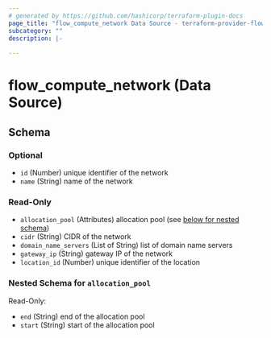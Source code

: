 ```yaml
---
# generated by https://github.com/hashicorp/terraform-plugin-docs
page_title: "flow_compute_network Data Source - terraform-provider-flow"
subcategory: ""
description: |-
  
---
```


# flow_compute_network (Data Source)





<!-- schema generated by tfplugindocs -->
## Schema

### Optional

- `id` (Number) unique identifier of the network
- `name` (String) name of the network

### Read-Only

- `allocation_pool` (Attributes) allocation pool (see [below for nested schema](#nestedatt--allocation_pool))
- `cidr` (String) CIDR of the network
- `domain_name_servers` (List of String) list of domain name servers
- `gateway_ip` (String) gateway IP of the network
- `location_id` (Number) unique identifier of the location

<a id="nestedatt--allocation_pool"></a>
### Nested Schema for `allocation_pool`

Read-Only:

- `end` (String) end of the allocation pool
- `start` (String) start of the allocation pool


